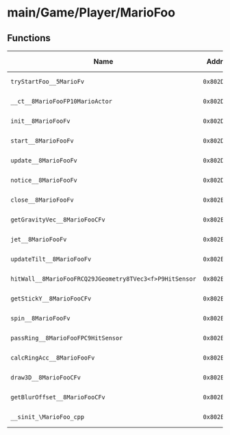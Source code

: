 # main/Game/Player/MarioFoo

## Functions

| Name | Address | Match % |
|------|---------|---------|
| `tryStartFoo__5MarioFv` | `0x802DF14C` | :x: (0.0%) |
| `__ct__8MarioFooFP10MarioActor` | `0x802DF1D4` | :x: (0.0%) |
| `init__8MarioFooFv` | `0x802DF2F0` | :x: (0.0%) |
| `start__8MarioFooFv` | `0x802DF370` | :x: (0.0%) |
| `update__8MarioFooFv` | `0x802DF4C0` | :x: (0.0%) |
| `notice__8MarioFooFv` | `0x802DFFD4` | :x: (0.0%) |
| `close__8MarioFooFv` | `0x802E0024` | :x: (0.0%) |
| `getGravityVec__8MarioFooCFv` | `0x802E026C` | :x: (0.0%) |
| `jet__8MarioFooFv` | `0x802E0270` | :x: (0.0%) |
| `updateTilt__8MarioFooFv` | `0x802E05C0` | :x: (0.0%) |
| `hitWall__8MarioFooFRCQ29JGeometry8TVec3<f>P9HitSensor` | `0x802E0858` | :x: (0.0%) |
| `getStickY__8MarioFooCFv` | `0x802E0948` | :x: (0.0%) |
| `spin__8MarioFooFv` | `0x802E094C` | :x: (0.0%) |
| `passRing__8MarioFooFPC9HitSensor` | `0x802E0A4C` | :x: (0.0%) |
| `calcRingAcc__8MarioFooFv` | `0x802E0B28` | :x: (0.0%) |
| `draw3D__8MarioFooCFv` | `0x802E0CA8` | :x: (0.0%) |
| `getBlurOffset__8MarioFooCFv` | `0x802E1984` | :x: (0.0%) |
| `__sinit_\MarioFoo_cpp` | `0x802E198C` | :x: (0.0%) |